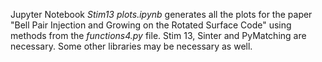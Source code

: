 Jupyter Notebook _Stim13 plots.ipynb_ generates all the plots for the paper "Bell Pair Injection and Growing on the Rotated Surface Code" using methods from the _functions4.py_ file.
Stim 13, Sinter and PyMatching are necessary. Some other libraries may be necessary as well.

